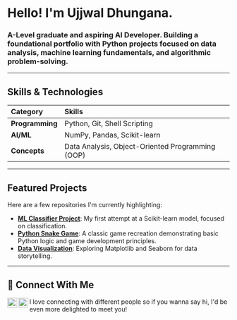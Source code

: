 # Hello! I'm Ujjwal Dhungana.

### A-Level graduate and aspiring AI Developer. Building a foundational portfolio with Python projects focused on data analysis, machine learning fundamentals, and algorithmic problem-solving. 

---

## Skills & Technologies

| Category | Skills |
| :--- | :--- |
| **Programming** | Python, Git, Shell Scripting |
| **AI/ML** | NumPy, Pandas, Scikit-learn |
| **Concepts** | Data Analysis, Object-Oriented Programming (OOP) |

---

##  Featured Projects

Here are a few repositories I'm currently highlighting:

* [**ML Classifier Project**](https://github.com/yourusername/your-ml-repo): My first attempt at a Scikit-learn model, focused on classification.
* [**Python Snake Game**](https://github.com/yourusername/python-snake-game): A classic game recreation demonstrating basic Python logic and game development principles.
* [**Data Visualization**](https://github.com/yourusername/data-viz-repo): Exploring Matplotlib and Seaborn for data storytelling.

---

## 💬 Connect With Me

[<img align="left" alt="LinkedIn" width="22px" src="https://cdn.jsdelivr.net/npm/simple-icons@v3/icons/linkedin.svg" />](https://www.linkedin.com/in/ujjwal-dhungana-99746038b/)

[<img align="left" alt="Email" width="22px" src="https://cdn.jsdelivr.net/npm/simple-icons@v3/icons/gmail.svg" />](mailto:dhunganaujjwal94@gmail.com)


I love connecting with different people so if you wanna say hi, I'd be even more delighted to meet you!

<!---
BeAsTeR-19/BeAsTeR-19 is a ✨ special ✨ repository because its `README.md` (this file) appears on your GitHub profile.
You can click the Preview link to take a look at your changes.
--->
